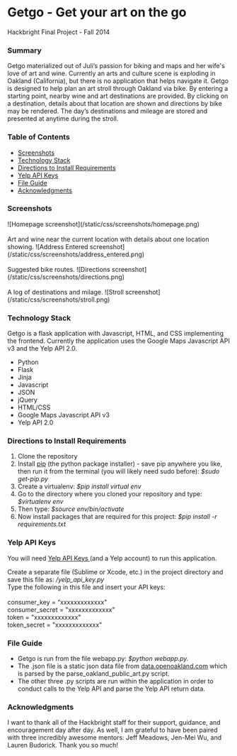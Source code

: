 Getgo - Get your art on the go
=====

Hackbright Final Project - Fall 2014

<h3><strong>Summary</strong></h3>
Getgo materialized out of Juli’s passion for biking and maps and her wife's love of art and wine. Currently an arts and culture scene is exploding in Oakland (California), but there is no application that helps navigate it. Getgo is designed to help plan an art stroll through Oakland via bike. By entering a starting point, nearby wine and art destinations are provided.  By clicking on a destination, details about that location are shown and directions by bike may be rendered.  The day’s destinations and mileage are stored and presented at anytime during the stroll.</div><br>

<h3><strong>Table of Contents</strong></h3>
<ul><li><a href="#screenshots"> Screenshots </a></li>
<li><a href="#technology-stack"> Technology Stack</a></li>
<li><a href="#directions-requirements"> Directions to Install Requirements</a></li>
<li><a href="#yelp-key"> Yelp API Keys</a></li>
<li><a href="#file-guide"> File Guide</a></li>
<li><a href="#acknowledgments"> Acknowledgments</a></li></ul>


<h3 id="screenshots"><strong>Screenshots</strong></h3>
![Homepage screenshot](/static/css/screenshots/homepage.png)<br>
<br>
Art and wine near the current location with details about one location showing.
![Address Entered screenshot](/static/css/screenshots/address_entered.png)<br>
<br>
Suggested bike routes.
![Directions screenshot](/static/css/screenshots/directions.png)<br>
<br>
A log of destinations and milage.
![Stroll screenshot](/static/css/screenshots/stroll.png)<br>

<div id="technology-stack"><h3><strong>Technology Stack</strong></h3>
Getgo is a flask application with Javascript, HTML, and CSS implementing the frontend.  
Currently the application uses the Google Maps Javascript API v3 and the Yelp API 2.0.<br>

<ul><li>Python</li>
<li>Flask</li>
<li>Jinja</li>
<li>Javascript</li>
<li>JSON</li>
<li>jQuery</li>
<li>HTML/CSS</li>
<li>Google Maps Javascript API v3</li>
<li>Yelp API 2.0</li></ul></div>



<h3 id="directions-requirements"><strong>Directions to Install Requirements</strong></h3>
  <ol><li>Clone the repository</li>
    <li>Install <a href="http://pip.readthedocs.org/en/latest/installing.html">pip</a> (the python package installer) - save pip anywhere you like, then run it from the terminal (you will likely need sudo before): <em>$sudo get-pip.py</em> </li>
    <li>Create a virtualenv: <em>$pip install virtual env</em></li>
    <li>Go to the directory where you cloned your repository and type: <em>$virtualenv env</em></li>
    <li>Then type: <em>$source env/bin/activate</em></li>
    <li>Now install packages that are required for this project: <em>$pip install -r requirements.txt</em></li></ol>

<h3 id="yelp-key"><strong>Yelp API Keys</strong></h3>
You will need <a href="http://www.yelp.com/developers/documentation/v2/overview"> Yelp API Keys </a> (and a Yelp account) to run this application.<br>

Create a separate file (Sublime or Xcode, etc.) in the project directory and save this file as: <em>/yelp_api_key.py</em><br> Type the following in this file and insert your API keys:<br>
<br>
consumer_key = “xxxxxxxxxxxxx"<br>
consumer_secret = "xxxxxxxxxxxxx"<br>
token = "xxxxxxxxxxxxx"<br>
token_secret = "xxxxxxxxxxxxx"<br>


<h3 id="file-guide"><strong>File Guide</strong></h3>
<ul><li>Getgo is run from the file webapp.py: <em>$python webapp.py.</em></li>
<li>The .json file is a static json data file from  <a href="http://data.openoakland.org/group/infrastructure?f[0]=field_tags%3A111">data.openoakland.com</a> which is parsed by the parse_oakland_public_art.py script.</li>
<li>The other three .py scripts are run within the application in order to conduct calls to the Yelp API and parse the Yelp API return data.</li></ul>

<h3 id="acknowledgments"><strong>Acknowledgments</strong></h3>
I want to thank all of the Hackbright staff for their support, guidance, and encouragement day after day.  As well, I am grateful to have been paired with three incredibly awesome mentors: Jeff Meadows, Jen-Mei Wu, and Lauren Budorick. Thank you so much! 
